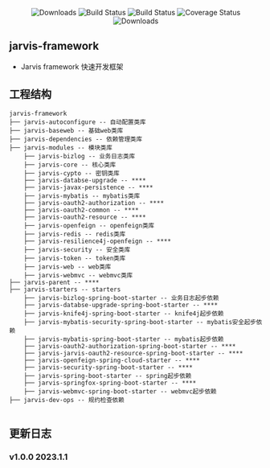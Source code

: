 <p align="center">
    <img src="https://img.shields.io/badge/Release-V3.5.0-green.svg" alt="Downloads">
    <img src="https://img.shields.io/badge/JDK-1.8+-green.svg" alt="Build Status">
    <img src="https://img.shields.io/badge/license-Apache%202-blue.svg" alt="Build Status">
    <img src="https://img.shields.io/badge/Spring%20Cloud-2021-blue.svg" alt="Coverage Status">
    <img src="https://img.shields.io/badge/Spring%20Boot-2.7.1-blue.svg" alt="Downloads">
</p>  

## jarvis-framework

* Jarvis framework 快速开发框架

## 工程结构

```
jarvis-framework
├── jarvis-autoconfigure -- 自动配置类库
├── jarvis-baseweb -- 基础web类库
├── jarvis-dependencies -- 依赖管理类库
├── jarvis-modules -- 模块类库
    ├── jarvis-bizlog -- 业务日志类库
    ├── jarvis-core -- 核心类库
    ├── jarvis-cypto -- 密钥类库
    ├── jarvis-databse-upgrade -- ****
    ├── jarvis-javax-persistence -- ****
    ├── jarvis-mybatis -- mybatis类库
    ├── jarvis-oauth2-authorization -- ****
    ├── jarvis-oauth2-common -- ****
    ├── jarvis-oauth2-resource -- ****
    ├── jarvis-openfeign -- openfeign类库
    ├── jarvis-redis -- redis类库
    ├── jarvis-resilience4j-openfeign -- ****
    ├── jarvis-security -- 安全类库
    ├── jarvis-token -- token类库
    ├── jarvis-web -- web类库
    ├── jarvis-webmvc -- webmvc类库
├── jarvis-parent -- ****
├── jarvis-starters -- starters
    ├── jarvis-bizlog-spring-boot-starter -- 业务日志起步依赖
    ├── jarvis-databse-upgrade-spring-boot-starter -- ****
    ├── jarvis-knife4j-spring-boot-starter -- knife4j起步依赖
    ├── jarvis-mybatis-security-spring-boot-starter -- mybatis安全起步依赖
    ├── jarvis-mybatis-spring-boot-starter -- mybatis起步依赖
    ├── jarvis-oauth2-authorization-spring-boot-starter -- ****
    ├── jarvis-jarvis-oauth2-resource-spring-boot-starter -- ****
    ├── jarvis-openfeign-spring-cloud-starter -- ****
    ├── jarvis-security-spring-boot-starter -- ****
    ├── jarvis-spring-boot-starter -- spring起步依赖
    ├── jarvis-springfox-spring-boot-starter -- ****
    ├── jarvis-webmvc-spring-boot-starter -- webmvc起步依赖
├── jarvis-dev-ops -- 规约检查依赖
    
```

## 更新日志

### v1.0.0 2023.1.1
